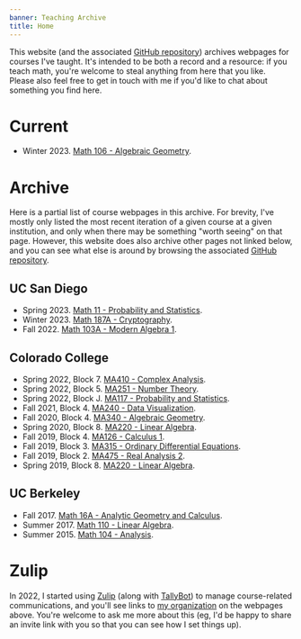 ```yaml
---
banner: Teaching Archive
title: Home
---
```


This website (and the associated [GitHub repository](https://github.com/sagrawalx/teaching)) archives webpages for courses I've taught. It's intended to be both a record and a resource: if you teach math, you're welcome to steal anything from here that you like. Please also feel free to get in touch with me if you'd like to chat about something you find here.

# Current

* Winter 2023. [Math 106 - Algebraic Geometry](wi24_math106). 

# Archive

Here is a partial list of course webpages in this archive. For brevity, I've mostly only listed the most recent iteration of a given course at a given institution, and only when there may be something "worth seeing" on that page. However, this website does also archive other pages not linked below, and you can see what else is around by browsing the associated [GitHub repository](https://github.com/sagrawalx/teaching). 

## UC San Diego

* Spring 2023. [Math 11 - Probability and Statistics](sp23_math11).
* Winter 2023. [Math 187A - Cryptography](wi23_math187a).
* Fall 2022. [Math 103A - Modern Algebra 1](fa22_math103a).

## Colorado College

* Spring 2022, Block 7. [MA410 - Complex Analysis](sp22-b7_ma410). 
* Spring 2022, Block 5. [MA251 - Number Theory](sp22-b5_ma251). 
* Spring 2022, Block J. [MA117 - Probability and Statistics](sp22-bj_ma117).
* Fall 2021, Block 4. [MA240 - Data Visualization](fa21-b4_ma240).
* Fall 2020, Block 4. [MA340 - Algebraic Geometry](fa20-b4_ma340). 
* Spring 2020, Block 8. [MA220 - Linear Algebra](sp20-b8_ma220). 
* Fall 2019, Block 4. [MA126 - Calculus 1](fa19-b4_ma126).
* Fall 2019, Block 3. [MA315 - Ordinary Differential Equations](fa19-b3_ma315).
* Fall 2019, Block 2. [MA475 - Real Analysis 2](fa19-b2_ma475).
* Spring 2019, Block 8. [MA220 - Linear Algebra](sp19-b8_ma220).

## UC Berkeley

* Fall 2017. [Math 16A - Analytic Geometry and Calculus](fa17_math16a).
* Summer 2017. [Math 110 - Linear Algebra](su17_math110).
* Summer 2015. [Math 104 - Analysis](su15_math104).

# Zulip

In 2022, I started using [Zulip](https://zulip.com/) (along with [TallyBot](https://github.com/sagrawalx/tallybot)) to manage course-related communications, and you'll see links to [my organization](https://sunnysclasses.zulipchat.com/) on the webpages above. You're welcome to ask me more about this (eg, I'd be happy to share an invite link with you so that you can see how I set things up). 
